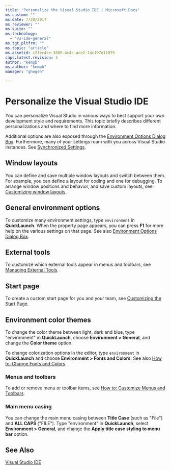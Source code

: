 ```yaml
---
title: "Personalize the Visual Studio IDE | Microsoft Docs"
ms.custom: ""
ms.date: 7/20/2017
ms.reviewer: ""
ms.suite: ""
ms.technology:
  - "vs-ide-general"
ms.tgt_pltfrm: ""
ms.topic: "article"
ms.assetid: c2fec4ce-3885-4c4c-ace2-14c197e11079
caps.latest.revision: 3
author: "kempb"
ms.author: "kempb"
manager: "ghogen"

---
```


# Personalize the Visual Studio IDE

You can personalize Visual Studio in various ways to best support your own development style and requirements. This topic briefly describes different personalizations and where to find more information.

 Additional options are also exposed through the [Environment Options Dialog Box](../ide/reference/environment-options-dialog-box.md). Furthermore, many of your settings roam with you across Visual Studio instances. See [Synchronized Settings](../ide/synchronized-settings-in-visual-studio.md).

## Window layouts

You can define and save multiple window layouts and switch between them. For example, you can define a layout for coding and one for debugging. To arrange window positions and behavior, and save custom layouts, see [Customizing window layouts](../ide/customizing-window-layouts-in-visual-studio.md).  

## General environment options  

 To customize many environment settings, type `environment` in **QuickLaunch**. When the property page appears, you can press  **F1** for more help on the various settings on that page. See also [Environment Options Dialog Box](../ide/reference/environment-options-dialog-box.md).  

## External tools  
 To customize which external tools appear in menus and toolbars, see [Managing External Tools](../ide/managing-external-tools.md).  

## Start page  
 To create a custom start page for you and your team, see [Customizing the Start Page](../ide/customizing-the-start-page-for-visual-studio.md).

## Environment color themes  
 To change the color theme between light, dark and blue, type "environment" in **QuickLaunch**, choose **Environment > General**, and change the **Color theme** option.

To change colorization options in the editor, type `environment` in **QuickLaunch** and choose **Environment > Fonts and Colors**. See also [How to: Change Fonts and Colors](../ide/how-to-change-fonts-and-colors-in-visual-studio.md).  

### Menus and toolbars  
 To add or remove menu or toolbar items, see [How to: Customize Menus and Toolbars](../ide/how-to-customize-menus-and-toolbars-in-visual-studio.md).  

### Main menu casing  
 You can change the main menu casing between **Title Case** (such as "File") and **ALL CAPS** ("FILE"). Type "environment" in **QuickLaunch**, select **Environment > General**, and change the **Apply title case styling to menu bar** option.

## See Also  
 [Visual Studio IDE](../ide/visual-studio-ide.md)
